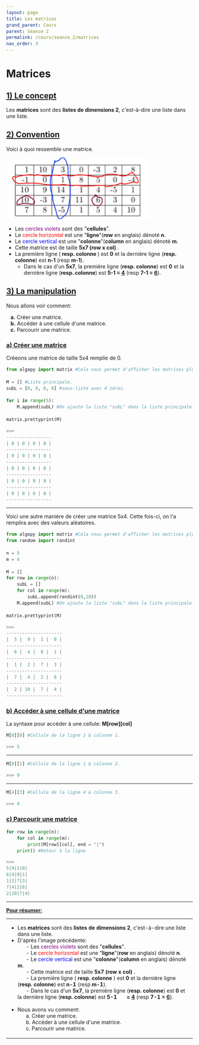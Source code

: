 ```yaml
---
layout: page
title: Les matrices
grand_parent: Cours
parent: Séance 2
permalink: /cours/seance_2/matrices
nav_order: 3
---
```


<link rel="icon" href="/img/logo.png">

# __Matrices__

## <u> 1) Le concept </u>

Les __matrices__ sont des __listes de dimensions 2__, c'est-à-dire une liste dans une liste.

## <u>2) Convention </u>

Voici à quoi ressemble une matrice.

![Matrice](/img/course_image/nb_7/course7_1.png)

- Les <font color = "purple"> cercles violets </font> sont des "<b>cellules</b>".
- Le <font color = "red"> cercle horizontal </font> est une "<b>ligne</b>"(<b>row</b> en anglais) dénoté <b>n</b>.
- Le <font color = "blue"> cercle vertical </font> est une "<b>colonne</b>"(<b>column</b> en anglais) dénoté <b>m</b>.
- Cette matrice est de taille <b> 5x7 (row x col) </b>.
- La première ligne (<b> resp. colonne </b>) est <b>0</b> et la dernière ligne (<b>resp. colonne</b>) est <b>n-1</b> (resp <b>m-1</b>).
    - Dans le cas d'un <b>5x7</b>, la première ligne (<b>resp. colonne</b>) est <b>0</b> et la dernière ligne (<b>resp. colonne</b>) est <b>5-1 = <u>4</u></b> (resp <b>7-1 = <u>6</u></b>).

## <u> 3) La manipulation </u>

Nous allons voir comment:
    
&nbsp;&nbsp;&nbsp;<b>a.</b> Créer une matrice.
<br>
&nbsp;&nbsp;&nbsp;<b>b.</b> Accéder à une cellule d'une matrice.
<br>
&nbsp;&nbsp;&nbsp;<b>c.</b> Parcourir une matrice.

### <u> a) Créer une matrice </u>

Créeons une matrice de taille 5x4 remplie de 0.


```python
from algopy import matrix #Cela nous permet d'afficher les matrices plus joliment.

M = [] #Liste principale.
subL = [0, 0, 0, 0] #sous-liste avec 4 zéros.

for i in range(5):
    M.append(subL) #On ajoute la liste "subL" dans la liste principale "M".

matrix.prettyprint(M)
```
```python
>>>
-----------------
| 0 | 0 | 0 | 0 |
-----------------
| 0 | 0 | 0 | 0 |
-----------------
| 0 | 0 | 0 | 0 |
-----------------
| 0 | 0 | 0 | 0 |
-----------------
| 0 | 0 | 0 | 0 |
-----------------
```
---

Voici une autre manière de créer une matrice 5x4. Cette fois-ci, on l'a remplira avec des valeurs aléatoires.


```python
from algopy import matrix #Cela nous permet d'afficher les matrices plus joliment.
from random import randint

n = 5
m = 4

M = []
for row in range(n):
    subL = []
    for col in range(m):
        subL.append(randint(0,10))
    M.append(subL) #On ajoute la liste "subL" dans la liste principale "M".
    
matrix.prettyprint(M)
```
```python
>>>
---------------------
|  5 |  9 |  1 |  0 |
---------------------
|  6 |  4 |  0 |  1 |
---------------------
|  1 |  2 |  7 |  3 |
---------------------
|  7 |  4 |  2 |  6 |
---------------------
|  2 | 10 |  7 |  4 |
---------------------
```

### <u> b) Accéder à une cellule d'une matrice </u>

La syntaxe pour accéder à une cellule: <b>M[row][col]</b>


```python
M[0][0] #Cellule de la ligne 1 & colonne 1.
```
```python
>>> 5
```


---


```python
M[0][1] #Cellule de la ligne 1 & colonne 2.
```
```python
>>> 9
```


---


```python
M[4][3] #Cellule de la ligne 4 & colonne 3.
```
```python
>>> 4
```


### <u> c) Parcourir une matrice </u>


```python
for row in range(n):
    for col in range(m):
        print(M[row][col], end = "|")
    print() #Retour à la ligne
```
```python
>>>
5|9|1|0|
6|4|0|1|
1|2|7|3|
7|4|2|6|
2|10|7|4|
```

---

__<u>Pour résumer:</u>__ 

<table><tr><td>

- Les <b> matrices</b> sont des <b>listes de dimensions 2</b>, c'est-à-dire une liste dans une liste.<br>
- D'après l'image précédente:<br>
&nbsp;&nbsp;&nbsp;&nbsp;&nbsp;&nbsp;- Les <font color = "purple"> cercles violets </font> sont des "<b>cellules</b>".
    <br>
&nbsp;&nbsp;&nbsp;&nbsp;&nbsp;&nbsp;- Le <font color = "red"> cercle horizontal </font> est une "<b>ligne</b>"(<b>row</b> en anglais) dénoté <b>n</b>.
    <br>
&nbsp;&nbsp;&nbsp;&nbsp;&nbsp;&nbsp;- Le <font color = "blue"> cercle vertical </font> est une "<b>colonne</b>"(<b>column</b> en anglais) dénoté <b>m</b>.
    <br>
&nbsp;&nbsp;&nbsp;&nbsp;&nbsp;&nbsp;- Cette matrice est de taille <b> 5x7 (row x col) </b>.
    <br>
&nbsp;&nbsp;&nbsp;&nbsp;&nbsp;&nbsp;- La première ligne (<b> resp. colonne </b>) est <b>0</b> et la dernière ligne (<b>resp. colonne</b>) est <b>n-1</b> (resp <b>m-1</b>).
    <br>
&nbsp;&nbsp;&nbsp;&nbsp;&nbsp;&nbsp;- Dans le cas d'un <b>5x7</b>, la première ligne (<b>resp. colonne</b>) est <b>0</b> et la dernière ligne (<b>resp. colonne</b>) est <b>5-1 &nbsp;&nbsp;&nbsp;&nbsp;&nbsp;&nbsp;= <u>4</u></b> (resp <b>7-1 = <u>6</u></b>).
    <br>
    <br>
- Nous avons vu comment:
    <br>
&nbsp;&nbsp;&nbsp;&nbsp;&nbsp;&nbsp;a. Créer une matrice.
    <br>
&nbsp;&nbsp;&nbsp;&nbsp;&nbsp;&nbsp;b. Accéder à une cellule d'une matrice.
    <br>
&nbsp;&nbsp;&nbsp;&nbsp;&nbsp;&nbsp;c. Parcourir une matrice.
</td></tr></table>
